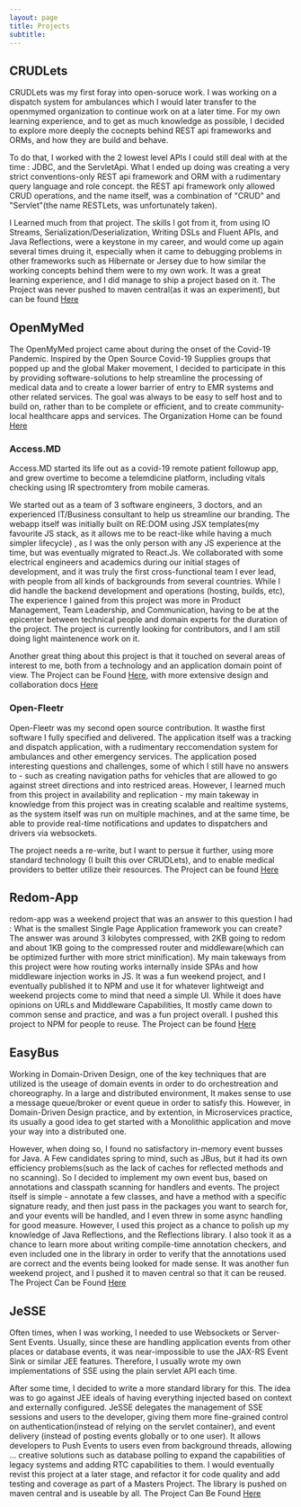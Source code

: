 ```yaml
---
layout: page
title: Projects 
subtitle: 
---
```


## CRUDLets
CRUDLets was my first foray into open-soruce work. I was working on
a dispatch system for ambulances which I would later transfer to the openmymed organization 
to continue work on at a later time. For my own learning experience, and to get as
much knowledge as possible, I decided to explore more deeply the cocnepts
behind REST api frameworks and ORMs, and how they are build and behave.

To do that, I worked with the 2 lowest level APIs I could still deal with at the
time : JDBC, and the ServletApi. What I ended up doing was creating a very
strict conventions-only REST api framework and ORM with a rudimentary query language and 
role concept. the REST api framework  only allowed CRUD operations, and the name itself,
was a combination of "CRUD" and "Servlet"(the name RESTLets, was unfortunately taken).  

I Learned much from that project. The skills I got from it, from using IO Streams, 
Serialization/Deserialization, Writing DSLs and Fluent APIs, and Java Reflections, 
were a keystone in my career, and would come up again several times druing it,
especially when it came to debugging problems in other frameworks such as Hibernate 
or Jersey due to how similar the working concepts behind them were to my own work. 
It was a great learning experience, and I did manage to ship a project based on it.
The Project was never pushed to maven central(as it was an experiment), but can be 
found [Here](https://github.com/TareqK/CRUDlets)

 
## OpenMyMed
The OpenMyMed project came about during the onset of the Covid-19 Pandemic. Inspired by the 
Open Source Covid-19 Supplies groups that popped up and the global Maker movement, I decided
to participate in this by providing software-solutions to help streamline the processing
of medical data and to create a lower barrier of entry to EMR systems and other related services.
The goal was always to be easy to self host and to build on, rather than to be complete or 
efficient, and to create community-local healthcare apps and services. The Organization
Home can be found [Here](https://github.com/openmymed/)

### Access.MD
Access.MD started its life out as a covid-19 remote patient followup app, and grew overtime to 
become a telemdicine platform, including vitals checking using IR spectromtery from mobile
cameras.

We started out as a team of 3 software engineers, 3 doctors, and an experienced IT/Business
consultant  to help us streamline our branding. The webapp itself was initially built on 
RE:DOM using JSX templates(my favourite JS stack, as it allows me to be react-like while having
a much simpler lifecycle) , as I was the only person with any JS experience at the time, but
was eventually migrated to React.Js. We collaborated with some electrical engineers and academics
during our initial stages of development, and it was truly the first cross-functional team I 
ever lead, with people from all kinds of backgrounds from several countries. While I did handle
the backend development and operations (hosting, builds, etc), The experience I gained from this
project was more in Product Management, Team Leadership, and Communication, having to be at the
epicenter between technical people and domain experts for the duration of the project. The project
is currently looking for contributors, and I am still doing light maintenence work on it.

Another great thing about this project is that it touched on several areas of interest to me, 
both from a technology and an application domain point of view. The Project can be Found
[Here](https://github.com/openmymed/access.md), with more extensive design and collaboration
docs [Here](https://wiki.kisoft.me/doku.php?id=projects:access_md:start)

### Open-Fleetr
Open-Fleetr was my second open source contribution. It wasthe first software I fully specified and delivered. The application itself was a 
tracking and dispatch application, with a rudimentary reccomendation system for ambulances and 
other emergency services. The application posed interesting questions and challenges, some of 
which I still have no answers to - such as creating navigation paths for vehicles that  are allowed
to go against street directions and into restriced areas. However, I learned much from this 
project in availability and replication - my main takeway in knowledge from this project
was in creating scalable and realtime systems, as the system itself was run on multiple 
machines, and at the same time, be able to provide real-time notifications and updates to 
dispatchers and drivers via websockets.

The project needs a re-write, but I want to persue it further, using more standard technology
(I built this over CRUDLets), and to enable medical providers to better utilize their resources.
The Project can be found [Here](https://github.com/openmymed/open-fleetr)

## Redom-App
redom-app was a weekend project that was an answer to this question I had : What is the smallest
Single Page Application framework you can create?  The answer was around 3 kilobytes compressed,
with 2KB going to redom and about 1KB going to the compressed router and middleware(which can
be optimized further with more strict minification). My main takeways from this project were
how routing works internally inside SPAs and how middleware injection works in JS. It was a 
fun weekend project, and I eventually published it to NPM and use it for whatever lightweigt
and weekend projects come to mind that need a simple UI. While it does have opinions on 
URLs and Middleware Capabilities, It mostly came down to common sense and practice, and 
was a fun project overall. I pushed this project to NPM for people to reuse. The Project
can be found [Here](https://github.com/TareqK/redom-app)

## EasyBus
Working in Domain-Driven Design, one of the key techniques that are utilized is the useage
of domain events in order to do orchestreation and choreography. In a large and distributed
environment, It makes sense to use a message queue/broker or event queue in order to satisfy this.
However, in Domain-Driven Design practice, and by extention, in Microservices practice, its usually
a good idea to get started with a Monolithic application and move your way into a distributed one.

However, when doing so, I found no satisfactory in-memory event busses for Java. A Few candidates
spring to mind, such as JBus, but it had its own efficiency problems(such as the lack of 
caches for reflected methods and no scanning). So I decided to implement my own event bus, 
based on annotations and classpath scanning for handlers and events. The project itself is 
simple - annotate a few classes, and have a method with a specific signature ready, and then 
just pass in the packages you want to search for, and your events will be handled, and I even 
threw in some async handling for good measure. However, I used this project as a chance
to polish up my knowledge of Java Reflections, and the Reflections library. I also took 
it as a chance to learn more about writing compile-time annotation checkers, and even 
included one in the library in order to verify that the annotations used are correct
and the events being looked for made sense. It was another fun weekend project, and I pushed
it to maven central so that it can be reused. The Project Can be Found [Here](https://github.com/TareqK/easybus)

## JeSSE
Often times, when I was working, I needed to use Websockets or Server-Sent Events. Usually,
since these are handling application events from other places or database events, it was
near-impossible to use the JAX-RS Event Sink or similar JEE features. Therefore, I usually
wrote my own implementations of SSE using the plain servlet API each time. 

After some time, I decided to write a more standard library for this. The idea was to go 
against JEE ideals of having everything injected based on context and externally configured.
JeSSE delegates the management of SSE sessions and users to the developer, giving them more 
fine-grained control on authentication(instead of relying on the servlet container), 
and event delivery (instead of posting events globally or to one user). It allows developers
to Push Events to users even from background threads, allowing ... creative solutions such
as database polling to expand the capabilities of legacy systems and adding RTC capabilities 
to them. I would eventually revist this project at a later stage, and refactor it for code
quality and add testing and coverage as part of a Masters Project. The library is pushed
on maven central and is useable by all. The Project Can Be Found [Here](https://github.com/TareqK/Jesse)
